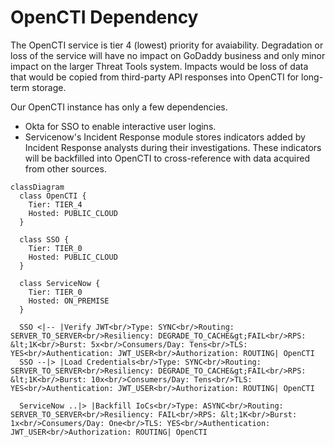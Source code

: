# OpenCTI Dependency

The OpenCTI service is tier 4 (lowest) priority for avaiability. Degradation or loss of the service will have no impact on GoDaddy business and only minor impact on the larger Threat Tools system. Impacts would be loss of data that would be copied from third-party API responses into OpenCTI for long-term storage.

Our OpenCTI instance has only a few dependencies.
- Okta for SSO to enable interactive user logins.
- Servicenow's Incident Response module stores indicators added by Incident Response analysts during their investigations. These indicators will be backfilled into OpenCTI to cross-reference with data acquired from other sources.

```mermaid
classDiagram
  class OpenCTI {
  	Tier: TIER_4
  	Hosted: PUBLIC_CLOUD
  }

  class SSO {
  	Tier: TIER_0
  	Hosted: PUBLIC_CLOUD
  }

  class ServiceNow {
  	Tier: TIER_0
  	Hosted: ON_PREMISE
  }

  SSO <|-- |Verify JWT<br/>Type: SYNC<br/>Routing: SERVER_TO_SERVER<br/>Resiliency: DEGRADE_TO_CACHE&gt;FAIL<br/>RPS: &lt;1K<br/>Burst: 5x<br/>Consumers/Day: Tens<br/>TLS: YES<br/>Authentication: JWT_USER<br/>Authorization: ROUTING| OpenCTI
  SSO --|> |Load Credentials<br/>Type: SYNC<br/>Routing: SERVER_TO_SERVER<br/>Resiliency: DEGRADE_TO_CACHE&gt;FAIL<br/>RPS: &lt;1K<br/>Burst: 10x<br/>Consumers/Day: Tens<br/>TLS: YES<br/>Authentication: JWT_USER<br/>Authorization: ROUTING| OpenCTI

  ServiceNow ..|> |Backfill IoCs<br/>Type: ASYNC<br/>Routing: SERVER_TO_SERVER<br/>Resiliency: FAIL<br/>RPS: &lt;1K<br/>Burst: 1x<br/>Consumers/Day: One<br/>TLS: YES<br/>Authentication: JWT_USER<br/>Authorization: ROUTING| OpenCTI
```
